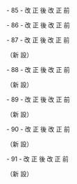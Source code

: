 \- 85 -
改 正 後 改 正 前




\- 86 -
改 正 後 改 正 前




\- 87 -
改 正 後 改 正 前


（新 設）




























\- 88 -
改 正 後 改 正 前


（新 設）




























\- 89 -
改 正 後 改 正 前


（新 設）




























\- 90 -
改 正 後 改 正 前


（新 設）




























\- 91 -
改 正 後 改 正 前


（新 設）